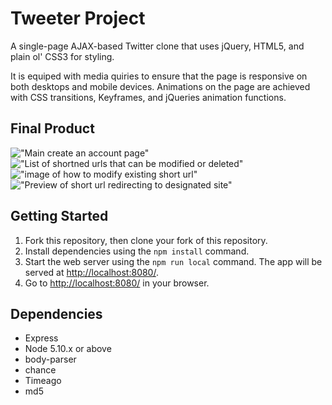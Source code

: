 # Tweeter Project

A single-page AJAX-based Twitter clone that uses jQuery, HTML5, and plain ol' CSS3 for styling. 

It is equiped with media quiries to ensure that the page is responsive on both desktops and mobile devices. Animations on the page are achieved with CSS transitions, Keyframes, and jQueries animation functions.

## Final Product

!["Main create an account page"](docs/create-account.png)
!["List of shortned urls that can be modified or deleted"](docs/generated-short-urls.png)
!["image of how to modify existing short url"](docs/edit-or-modify-url.png)
!["Preview of short url redirecting to designated site"](docs/short-url-redirecting.png)

## Getting Started

1. Fork this repository, then clone your fork of this repository.
2. Install dependencies using the `npm install` command.
3. Start the web server using the `npm run local` command. The app will be served at <http://localhost:8080/>.
4. Go to <http://localhost:8080/> in your browser.

## Dependencies

- Express
- Node 5.10.x or above
- body-parser
- chance
- Timeago
- md5
